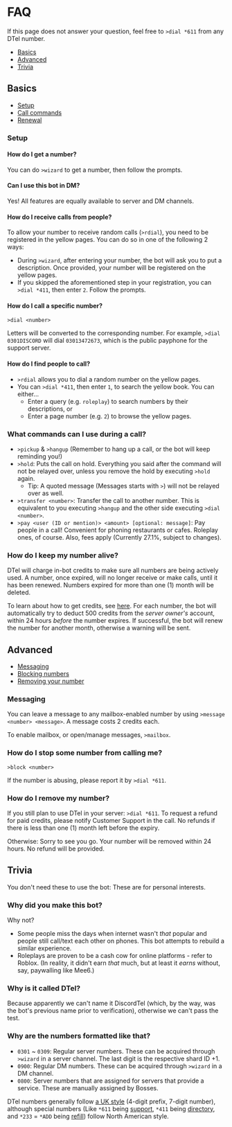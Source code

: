 # FAQ
If this page does not answer your question, feel free to `>dial *611` from any DTel number.

* [Basics](#basics)
* [Advanced](#advanced)
* [Trivia](#trivia)

## Basics
* [Setup](#setup)
* [Call commands](#what-commands-can-i-use-during-a-call)
* [Renewal](#how-do-i-keep-my-number-alive)

### Setup
#### How do I get a number?
You can do `>wizard` to get a number, then follow the prompts.

#### Can I use this bot in DM?
Yes! All features are equally available to server and DM channels.

#### How do I receive calls from people?
To allow your number to receive random calls (`>rdial`), you need to be registered in the yellow pages. You can do so in one of the following 2 ways:

* During `>wizard`, after entering your number, the bot will ask you to put a description. Once provided, your number will be registered on the yellow pages.
* If you skipped the aforementioned step in your registration, you can `>dial *411`, then enter `2`. Follow the prompts.

#### How do I call a specific number?
`>dial <number>`

Letters will be converted to the corresponding number. For example, `>dial 0301DISCORD` will dial `03013472673`, which is the public payphone for the support server.

#### How do I find people to call?
* `>rdial` allows you to dial a random number on the yellow pages.
* You can `>dial *411`, then enter `1`, to search the yellow book. You can either...
  * Enter a query (e.g. `roleplay`) to search numbers by their descriptions, or
  * Enter a page number (e.g. `2`) to browse the yellow pages.

### What commands can I use during a call?
* `>pickup` & `>hangup` (Remember to hang up a call, or the bot will keep reminding you!)
* `>hold`: Puts the call on hold. Everything you said after the command will not be relayed over, unless you remove the hold by executing `>hold` again.
  * Tip: A quoted message (Messages starts with `>`) will not be relayed over as well.
* `>transfer <number>`: Transfer the call to another number. This is equivalent to you executing `>hangup` and the other side executing `>dial <number>`.
* `>pay <user (ID or mention)> <amount> [optional: message]`: Pay people in a call! Convenient for phoning restaurants or cafes. Roleplay ones, of course. Also, fees apply (Currently 27.1%, subject to changes).

### How do I keep my number alive?
DTel will charge in-bot credits to make sure all numbers are being actively used. A number, once expired, will no longer receive or make calls, until it has been renewed. Numbers expired for more than one (1) month will be deleted.

To learn about how to get credits, see [here](./Payment). For each number, the bot will automatically try to deduct 500 credits from the *server owner's* account, within 24 hours *before* the number expires. If successful, the bot will renew the number for another month, otherwise a warning will be sent.

## Advanced
* [Messaging](#messaging)
* [Blocking numbers](#how-do-i-stop-some-number-from-calling-me)
* [Removing your number](#how-do-i-remove-my-number)

### Messaging
You can leave a message to any mailbox-enabled number by using `>message <number> <message>`. A message costs 2 credits each.

To enable mailbox, or open/manage messages, `>mailbox`.

### How do I stop some number from calling me?
`>block <number>`

If the number is abusing, please report it by `>dial *611`.

### How do I remove my number?
If you still plan to use DTel in your server: `>dial *611`. To request a refund for paid credits, please notify Customer Support in the call. No refunds if there is less than one (1) month left before the expiry.

Otherwise: Sorry to see you go. Your number will be removed within 24 hours. No refund will be provided.

## Trivia
You don't need these to use the bot: These are for personal interests.

### Why did you make this bot?
Why not?

* Some people miss the days when internet wasn't *that* popular and people still call/text each other on phones. This bot attempts to rebuild a similar experience.
* Roleplays are proven to be a cash cow for online platforms - refer to Roblox. (In reality, it didn't earn *that* much, but at least it *earns* without, say, paywalling like Mee6.)

### Why is it called DTel?
Because apparently we can't name it DiscordTel (which, by the way, was the bot's previous name prior to verification), otherwise we can't pass the test.

### Why are the numbers formatted like that?
* `0301` ~ `0309`: Regular server numbers. These can be acquired through `>wizard` in a server channel. The last digit is the respective shard ID +1.
* `0900`: Regular DM numbers. These can be acquired through `>wizard` in a DM channel.
* `0800`: Server numbers that are assigned for servers that provide a service. These are manually assigned by Bosses.

DTel numbers generally follow [a UK style](https://en.wikipedia.org/wiki/Telephone_numbers_in_the_United_Kingdom#Three-digit_area_codes) (4-digit prefix, 7-digit number), although special numbers (Like `*611` being [support](https://en.wikipedia.org/wiki/6-1-1), `*411` being [directory](https://en.wikipedia.org/wiki/4-1-1), and `*233` = `*ADD` being [refill](https://www.t-mobile.com/support/plans-features/self-service-short-codes#thirdheading)) follow North American style.
